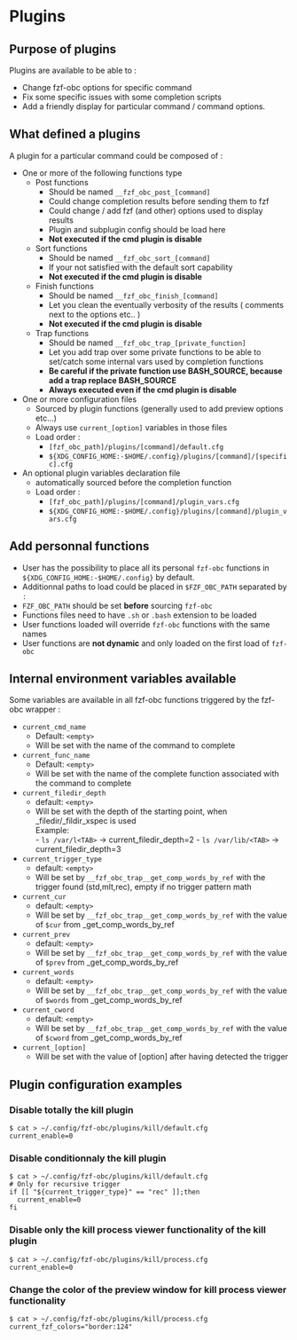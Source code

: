 # Plugins

## Purpose of plugins

Plugins are available to be able to :

- Change fzf-obc options for specific command
- Fix some specific issues with some completion scripts
- Add a friendly display for particular command / command options.

## What defined a plugins

A plugin for a particular command could be composed of :

- One or more of the following functions type
    - Post functions
        - Should be named `__fzf_obc_post_[command]`
        - Could change completion results before sending them to fzf
        - Could change / add fzf (and other) options used to display results
        - Plugin and subplugin config should be load here
        - **Not executed if the cmd plugin is disable**
    - Sort functions
        - Should be named `__fzf_obc_sort_[command]`
        - If your not satisfied with the default sort capability
        - **Not executed if the cmd plugin is disable**
    - Finish functions
        - Should be named `__fzf_obc_finish_[command]`
        - Let you clean the eventually verbosity of the results ( comments next to
            the options etc.. )
        - **Not executed if the cmd plugin is disable**
    - Trap functions
        - Should be named `__fzf_obc_trap_[private_function]`
        - Let you add trap over some private functions to be able to set/catch some
            internal vars used by completion functions
        - **Be careful if the private function use BASH_SOURCE, because add a
            trap replace BASH_SOURCE**
        - **Always executed even if the cmd plugin is disable**
- One or more configuration files
    - Sourced by plugin functions (generally used to add preview options etc...)
    - Always use `current_[option]` variables in those files
    - Load order :
        - `[fzf_obc_path]/plugins/[command]/default.cfg`
        - `${XDG_CONFIG_HOME:-$HOME/.config}/plugins/[command]/[specific].cfg`
- An optional plugin variables declaration file
    - automatically sourced before the completion function
    - Load order :
        - `[fzf_obc_path]/plugins/[command]/plugin_vars.cfg`
        - `${XDG_CONFIG_HOME:-$HOME/.config}/plugins/[command]/plugin_vars.cfg`


## Add personnal functions

- User has the possibility to place all its personal `fzf-obc` functions in  
`${XDG_CONFIG_HOME:-$HOME/.config}` by default.
- Additionnal paths to load could be placed in `$FZF_OBC_PATH` separated by `:`
- `FZF_OBC_PATH` should be set **before** sourcing `fzf-obc`
- Functions files need to have `.sh` or `.bash` extension to be loaded
- User functions loaded will override `fzf-obc` functions with the same names
- User functions are **not dynamic** and only loaded on the first load of `fzf-obc`

## Internal environment variables available

Some variables are available in all fzf-obc functions triggered by the fzf-obc wrapper :

- `current_cmd_name`
    - Default: `<empty>`
    - Will be set with the name of the command to complete
- `current_func_name`
    - Default: `<empty>`
    - Will be set with the name of the complete function associated with the command to
        complete
- `current_filedir_depth`
    - default: `<empty>`
    - Will be set with the depth of the starting point, when _filedir/_fildir_xspec is used  
      Example:  
          - `ls /var/l<TAB>` -> current_filedir_depth=2
          - `ls /var/lib/<TAB>` -> current_filedir_depth=3
- `current_trigger_type`
    - default: `<empty>`
    - Will be set by `__fzf_obc_trap__get_comp_words_by_ref` with the trigger found (std,mlt,rec),
        empty if no trigger pattern math
- `current_cur`
    - default: `<empty>`
    - Will be set by `__fzf_obc_trap__get_comp_words_by_ref` with the value of `$cur`
        from _get_comp_words_by_ref
- `current_prev`
    - default: `<empty>`
    - Will be set by `__fzf_obc_trap__get_comp_words_by_ref` with the value of `$prev`
        from _get_comp_words_by_ref
- `current_words`
    - default: `<empty>`
    - Will be set by `__fzf_obc_trap__get_comp_words_by_ref` with the value of `$words`
        from _get_comp_words_by_ref
- `current_cword`
    - default: `<empty>`
    - Will be set by `__fzf_obc_trap__get_comp_words_by_ref` with the value of `$cword`
        from _get_comp_words_by_ref
- `current_[option]`
    - Will be set with the value of [option] after having detected the trigger

## Plugin configuration examples

### Disable totally the kill plugin

```
$ cat > ~/.config/fzf-obc/plugins/kill/default.cfg
current_enable=0
```

### Disable conditionnaly the kill plugin
```
$ cat > ~/.config/fzf-obc/plugins/kill/default.cfg
# Only for recursive trigger
if [[ "${current_trigger_type}" == "rec" ]];then
  current_enable=0
fi
```

### Disable only the kill process viewer functionality of the kill plugin

```
$ cat > ~/.config/fzf-obc/plugins/kill/process.cfg
current_enable=0
```

### Change the color of the preview window for kill process viewer functionality

```
$ cat > ~/.config/fzf-obc/plugins/kill/process.cfg
current_fzf_colors="border:124"
```

